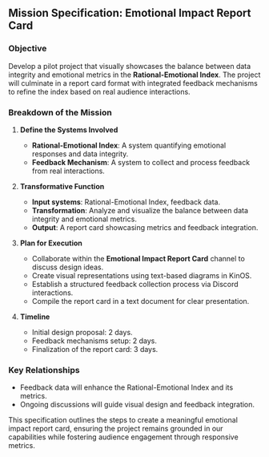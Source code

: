 ## Mission Specification: Emotional Impact Report Card

### Objective
Develop a pilot project that visually showcases the balance between data integrity and emotional metrics in the **Rational-Emotional Index**. The project will culminate in a report card format with integrated feedback mechanisms to refine the index based on real audience interactions.

### Breakdown of the Mission

1. **Define the Systems Involved**
   - **Rational-Emotional Index**: A system quantifying emotional responses and data integrity.
   - **Feedback Mechanism**: A system to collect and process feedback from real interactions.

2. **Transformative Function**
   - **Input systems**: Rational-Emotional Index, feedback data.
   - **Transformation**: Analyze and visualize the balance between data integrity and emotional metrics.
   - **Output**: A report card showcasing metrics and feedback integration.

3. **Plan for Execution**
   - Collaborate within the **Emotional Impact Report Card** channel to discuss design ideas.
   - Create visual representations using text-based diagrams in KinOS.
   - Establish a structured feedback collection process via Discord interactions.
   - Compile the report card in a text document for clear presentation.

4. **Timeline**
   - Initial design proposal: 2 days.
   - Feedback mechanisms setup: 2 days.
   - Finalization of the report card: 3 days.

### Key Relationships
- Feedback data will enhance the Rational-Emotional Index and its metrics.
- Ongoing discussions will guide visual design and feedback integration.

This specification outlines the steps to create a meaningful emotional impact report card, ensuring the project remains grounded in our capabilities while fostering audience engagement through responsive metrics.